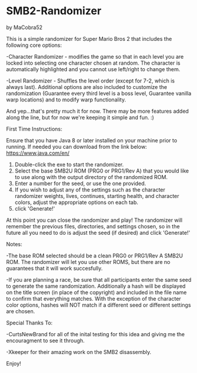# SMB2-Randomizer
by MaCobra52

This is a simple randomizer for Super Mario Bros 2 that includes the following core options:

-Character Randomizer - modifies the game so that in each level you are locked into selecting one character chosen at random. The character is automatically highlighted and you cannot use left/right to change them.

-Level Randomizer - Shuffles the level order (except for 7-2, which is always last). Additional options are also included to customize the randomization (Guarantee every third level is a boss level, Guarantee vanilla warp locations) and to modify warp functionality.

And yep...that's pretty much it for now. There may be more features added along the line, but for now we're keeping it simple and fun. :)


First Time Instructions:

Ensure that you have Java 8 or later installed on your machine prior to running. If needed you can download from the link below:
https://www.java.com/en/

1. Double-click the exe to start the randomizer.
2. Select the base SMB2U ROM (PRG0 or PRG1/Rev A) that you would like to use along with the output directory of the randomized ROM.
3. Enter a number for the seed, or use the one provided.
4. If you wish to adjust any of the settings such as the character randomizer weights, lives, continues, starting health, and character colors, adjust the appropriate options on each tab.
5. click 'Generate!'

At this point you can close the randomizer and play! The randomizer will remember the previous files, directories, and settings chosen, so in the future all you need to do is adjust the seed (if desired) and click 'Generate!'


Notes:

-The base ROM selected should be a clean PRG0 or PRG1/Rev A SMB2U ROM. The randomizer will let you use other ROMS, but there are no guarantees that it will work succesfully.

-If you are planning a race, be sure that all participants enter the same seed to generate the same randomization. Additionally a hash will be displayed on the title screen (in place of the copyright) and included in the file name to confirm that everything matches. With the exception of the character color options, hashes will NOT match if a different seed or different settings are chosen.


Special Thanks To: 

-CurtsNewBrand for all of the inital testing for this idea and giving me the encouragment to see it through.

-Xkeeper for their amazing work on the SMB2 disassembly.

Enjoy!
